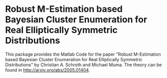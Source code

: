 # Robust M-Estimation based Bayesian Cluster Enumeration for Real Elliptically Symmetric Distributions

This package provides the Matlab Code for the paper "Robust M-Estimation based Bayesian Cluster Enumeration for Real Elliptically Symmetric Distributions" by Christian A. Schroth and Michael Muma. The theory can be found in http://arxiv.org/abs/2005.01404.
